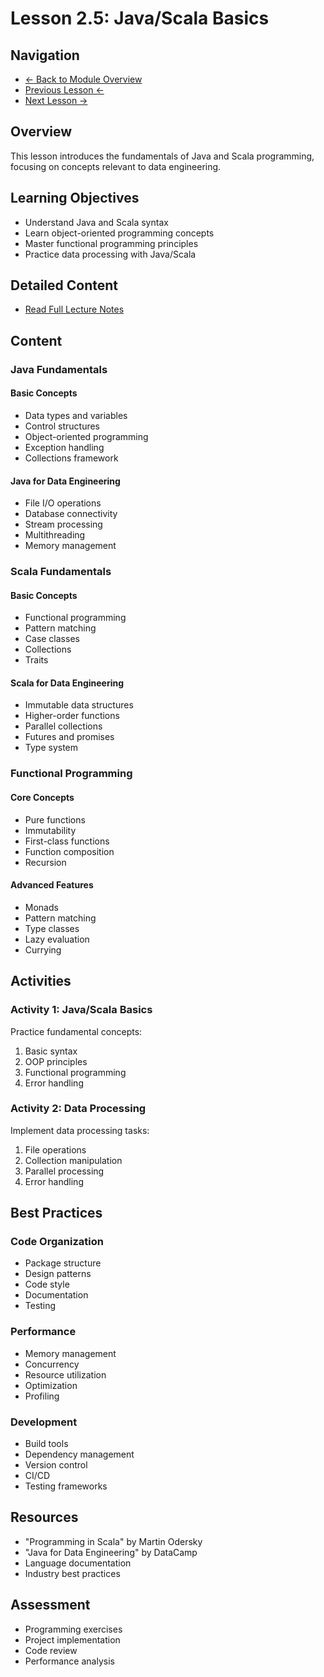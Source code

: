 # Lesson 2.5: Java/Scala Basics

## Navigation
- [← Back to Module Overview](../README.md)
- [Previous Lesson ←](./2.4-advanced-sql.md)
- [Next Lesson →](./2.6-functional-programming.md)

## Overview
This lesson introduces the fundamentals of Java and Scala programming, focusing on concepts relevant to data engineering.

## Learning Objectives
- Understand Java and Scala syntax
- Learn object-oriented programming concepts
- Master functional programming principles
- Practice data processing with Java/Scala

## Detailed Content
- [Read Full Lecture Notes](./lectures/lesson-2-5.md)

## Content

### Java Fundamentals

#### Basic Concepts
- Data types and variables
- Control structures
- Object-oriented programming
- Exception handling
- Collections framework

#### Java for Data Engineering
- File I/O operations
- Database connectivity
- Stream processing
- Multithreading
- Memory management

### Scala Fundamentals

#### Basic Concepts
- Functional programming
- Pattern matching
- Case classes
- Collections
- Traits

#### Scala for Data Engineering
- Immutable data structures
- Higher-order functions
- Parallel collections
- Futures and promises
- Type system

### Functional Programming

#### Core Concepts
- Pure functions
- Immutability
- First-class functions
- Function composition
- Recursion

#### Advanced Features
- Monads
- Pattern matching
- Type classes
- Lazy evaluation
- Currying

## Activities

### Activity 1: Java/Scala Basics
Practice fundamental concepts:
1. Basic syntax
2. OOP principles
3. Functional programming
4. Error handling

### Activity 2: Data Processing
Implement data processing tasks:
1. File operations
2. Collection manipulation
3. Parallel processing
4. Error handling

## Best Practices

### Code Organization
- Package structure
- Design patterns
- Code style
- Documentation
- Testing

### Performance
- Memory management
- Concurrency
- Resource utilization
- Optimization
- Profiling

### Development
- Build tools
- Dependency management
- Version control
- CI/CD
- Testing frameworks

## Resources
- "Programming in Scala" by Martin Odersky
- "Java for Data Engineering" by DataCamp
- Language documentation
- Industry best practices

## Assessment
- Programming exercises
- Project implementation
- Code review
- Performance analysis 